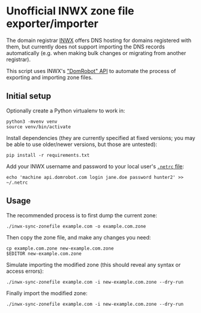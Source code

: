 Unofficial INWX zone file exporter/importer
===========================================

The domain registrar [INWX](https://www.inwx.de/) offers DNS hosting for
domains registered with them, but currently does not support importing the DNS
records automatically (e.g. when making bulk changes or migrating from another
registrar).

This script uses INWX's ["DomRobot" API](https://www.inwx.de/en/help/apidoc) to
automate the process of exporting and importing zone files.

Initial setup
-------------

Optionally create a Python virtualenv to work in:

    python3 -mvenv venv
    source venv/bin/activate

Install dependencies (they are currently specified at fixed versions; you may
be able to use older/newer versions, but those are untested):

    pip install -r requirements.txt

Add your INWX username and password to your local user's [`.netrc`
file](https://everything.curl.dev/usingcurl/netrc):

    echo 'machine api.domrobot.com login jane.doe password hunter2' >> ~/.netrc

Usage
-----

The recommended process is to first dump the current zone:

    ./inwx-sync-zonefile example.com -o example.com.zone

Then copy the zone file, and make any changes you need:

    cp example.com.zone new-example.com.zone
    $EDITOR new-example.com.zone

Simulate importing the modified zone (this should reveal any syntax or access errors):

    ./inwx-sync-zonefile example.com -i new-example.com.zone --dry-run

Finally import the modified zone:

    ./inwx-sync-zonefile example.com -i new-example.com.zone --dry-run
